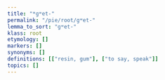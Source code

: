 ```yaml
---
title: "*gʷet-"
permalink: "/pie/root/gʷet-"
lemma_to_sort: "gʷet-"
klass: root
etymology: []
markers: []
synonyms: []
definitions: [["resin, gum"], ["to say, speak"]]
topics: []
---
```

